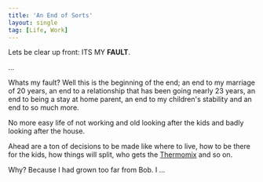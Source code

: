 ```yaml
---
title: 'An End of Sorts'
layout: single
tag: [Life, Work]
---
```


Lets be clear up front: ITS MY **FAULT**.

...

Whats my fault? Well this is the beginning of the end; an end to my marriage of 20 years, an end to a relationship that has been going nearly 23 years, an end to being a stay at home parent, an end to my children's stability and an end to so much more.

No more easy life of not working and old looking after the kids and badly looking after the house.

Ahead are a ton of decisions to be made like where to live, how to be there for the kids, how things will split, who gets the [Thermomix]() and so on.

Why? Because I had grown too far from Bob. I ...
